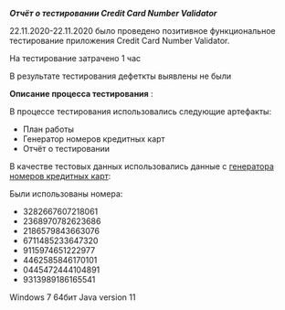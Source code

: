 ***Отчёт о тестировании Credit Card Number Validator***

22.11.2020-22.11.2020 было проведено позитивное функциональное тестирование приложения Credit Card Number Validator.

На тестирование затрачено 1 час

В результате тестирования дефеткты выявлены не были

**Описание процесса тестирования** :

В процессе тестирования использовались следующие артефакты:

* План работы
* Генератор номеров кредитных карт
* Отчёт о тестировании

В качестве тестовых данных использовались данные с [генератора номеров кредитных карт](https://cartoved.ru/common/generator-kreditnyh-kart.html):

Были использованы номера:
* 3282667607218061 
* 2368970782623686 
* 2186579843663076
* 6711485233647320
* 9115974651222977
* 4462585846170101
* 0445472444104891 
* 9313989186165541

Windows 7 64бит
Java version 11
